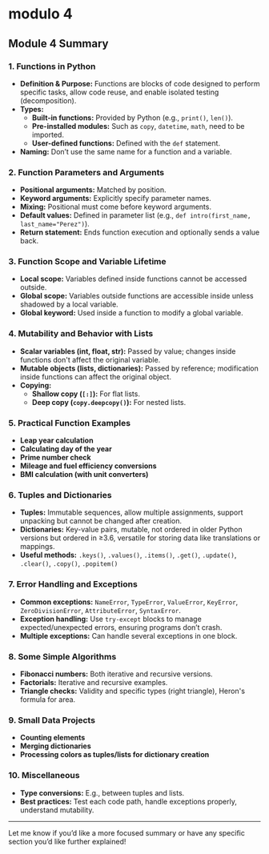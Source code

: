 # modulo 4

## Module 4 Summary

### 1. **Functions in Python**

- **Definition & Purpose:** Functions are blocks of code designed to perform specific tasks, allow code reuse, and
  enable isolated testing (decomposition).
- **Types:**
    - **Built-in functions:** Provided by Python (e.g., `print()`, `len()`).
    - **Pre-installed modules:** Such as `copy`, `datetime`, `math`, need to be imported.
    - **User-defined functions:** Defined with the `def` statement.
- **Naming:** Don’t use the same name for a function and a variable.

### 2. **Function Parameters and Arguments**

- **Positional arguments:** Matched by position.
- **Keyword arguments:** Explicitly specify parameter names.
- **Mixing:** Positional must come before keyword arguments.
- **Default values:** Defined in parameter list (e.g., `def intro(first_name, last_name="Perez")`).
- **Return statement:** Ends function execution and optionally sends a value back.

### 3. **Function Scope and Variable Lifetime**

- **Local scope:** Variables defined inside functions cannot be accessed outside.
- **Global scope:** Variables outside functions are accessible inside unless shadowed by a local variable.
- **Global keyword:** Used inside a function to modify a global variable.

### 4. **Mutability and Behavior with Lists**

- **Scalar variables (int, float, str):** Passed by value; changes inside functions don't affect the original variable.
- **Mutable objects (lists, dictionaries):** Passed by reference; modification inside functions can affect the original
  object.
- **Copying:**
    - **Shallow copy (`[:]`):** For flat lists.
    - **Deep copy (`copy.deepcopy()`):** For nested lists.

### 5. **Practical Function Examples**

- **Leap year calculation**
- **Calculating day of the year**
- **Prime number check**
- **Mileage and fuel efficiency conversions**
- **BMI calculation (with unit converters)**

### 6. **Tuples and Dictionaries**

- **Tuples:** Immutable sequences, allow multiple assignments, support unpacking but cannot be changed after creation.
- **Dictionaries:** Key-value pairs, mutable, not ordered in older Python versions but ordered in ≥3.6, versatile for
  storing data like translations or mappings.
- **Useful methods:** `.keys()`, `.values()`, `.items()`, `.get()`, `.update()`, `.clear()`, `.copy()`, `.popitem()`

### 7. **Error Handling and Exceptions**

- **Common exceptions:** `NameError`, `TypeError`, `ValueError`, `KeyError`, `ZeroDivisionError`, `AttributeError`,
  `SyntaxError`.
- **Exception handling:** Use `try-except` blocks to manage expected/unexpected errors, ensuring programs don’t crash.
- **Multiple exceptions:** Can handle several exceptions in one block.

### 8. **Some Simple Algorithms**

- **Fibonacci numbers:** Both iterative and recursive versions.
- **Factorials:** Iterative and recursive examples.
- **Triangle checks:** Validity and specific types (right triangle), Heron's formula for area.

### 9. **Small Data Projects**

- **Counting elements**
- **Merging dictionaries**
- **Processing colors as tuples/lists for dictionary creation**

### 10. **Miscellaneous**

- **Type conversions:** E.g., between tuples and lists.
- **Best practices:** Test each code path, handle exceptions properly, understand mutability.

---

Let me know if you’d like a more focused summary or have any specific section you’d like further explained!